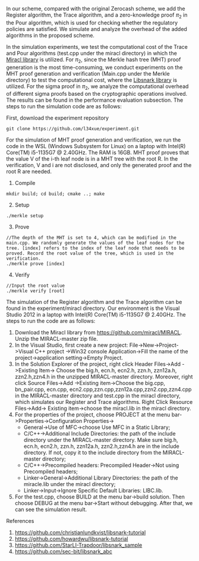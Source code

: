 In our scheme, compared with the original Zerocash scheme, we add the Register algorithm, the Trace algorithm, and a zero-knowledge proof $\pi_2$ in the Pour algorithm, which is used for checking whether the regulatory policies are satisfied.  We simulate and analyze the overhead of the added algorithms in the proposed scheme.

In the simulation experiments, we test the computational cost of the Trace and Pour algorithms (test.cpp under the miracl directory) in which the [Miracl library](https://github.com/miracl/MIRACL "Multiprecision Integer and Rational Arithmetic Cryptographic Library") is utilized. For $\pi_2$, since the Merkle hash tree (MHT) proof generation is the most time-consuming, we conduct experiments on the MHT proof generation and verification (Main.cpp under the Merkle directory) to test the computational cost, where the [Libsnark library](https://github.com/scipr-lab/libsnark "a C++ library for zkSNARKs") is utilized. For the sigma proof in $\pi_2$, we analyze the computational overhead of different sigma proofs based on the cryptographic operations involved. The results can be found in the performance evaluation subsection. The steps to run the simulation code are as follows:

First, download the experiment repository 

 ```shell
 git clone https://github.com/l34xue/experiment.git
 ```

For the simulation of MHT proof generation and verification, we run the code in the WSL (Windows Subsystem for Linux) on a laptop with Intel(R) Core(TM) i5-1135G7 @ 2.40GHz. The RAM is 16GB. MHT proof proves that the value V of the i-th leaf node is in a MHT tree with the root R. In the verification, V and i are not disclosed, and only the generated proof and the root R are needed.  
   
1. Compile  
```shell
mkdir build; cd build; cmake ..; make
```
2. Setup  
```shell
./merkle setup
```
3. Prove  
```shell
//The depth of the MHT is set to 4, which can be modified in the main.cpp. We randomly generate the values of the leaf nodes for the tree. [index] refers to the index of the leaf node that needs to be proved. Record the root value of the tree, which is used in the verification.
./merkle prove [index]
``` 
4. Verify  
```shell
//Input the root value 
./merkle verify [root]
```


The simulation of the Register algorithm and the Trace algorithm can be found in the experiment/miracl directory.  Our environment is the Visual Studio 2012 in a laptop with Intel(R) Core(TM) i5-1135G7 @ 2.40GHz. The steps to run the code are as follows:  
1. Download the Miracl library from https://github.com/miracl/MIRACL. Unzip the MIRACL-master zip file.   
2.	In the Visual Studio, first create a new project: File->New->Project->Visual C++ project ->Win32 console Application->Fill the name of the project->application setting->Empty Project.  
3.	In the Solution Explorer of the project, right click Header Files->Add ->Existing Item-> Choose the big.h, ecn.h, ecn2.h, zzn.h, zzn12a.h, zzn2.h,zzn4.h in the unzipped MIRACL-master directory. Moreover, right click Source Files->Add ->Existing item->Choose the big.cpp, bn_pair.cpp, ecn.cpp, ecn2.cpp,zzn.cpp,zzn12a.cpp,zzn2.cpp,zzn4.cpp in the MIRACL-master directory and test.cpp in the miracl directory, which simulates our Register and Trace algorithms. Right Click Resource Files->Add-> Existing item->choose the miracl.lib in the miracl directory.      
4.	For the properties of the project, choose PROJECT at the menu bar->Properties->Configuration Properties->   
    - General->Use of MFC->choose Use MFC in a Static Library;   
    - C/C++->Additional Include Directories: the path of the include directory under the MIRACL-master directory. Make sure big.h, ecn.h, ecn2.h, zzn.h, zzn12a.h, zzn2.h,zzn4.h are in the include directory. If not, copy it to the include directory from the MIRACL-master directory;  
    - C/C++->Precompiled headers: Precompiled Header->Not using Precompiled headers;  
    - Linker->General->Additional Library Directories: the path of the miracle.lib under the miracl directory;   
    - Linker->Input->Ignore Specific Default Libraries: LIBC.lib.    
5.	For the test.cpp, choose BUILD at the menu bar->build solution. Then choose DEBUG at the menu bar->Start without debugging. After that, we can see the simulation result.


References  
1. https://github.com/christianlundkvist/libsnark-tutorial  
2. https://github.com/howardwu/libsnark-tutorial  
3. https://github.com/StarLI-Trapdoor/libsnark_sample  
4. https://github.com/sec-bit/libsnark_abc 

